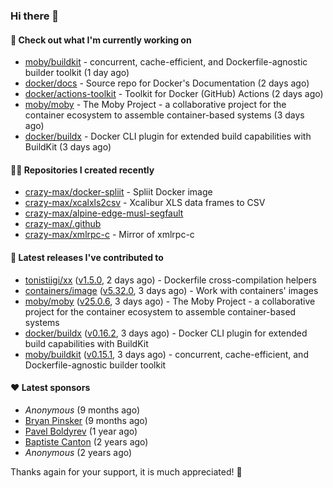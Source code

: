 ### Hi there 👋

#### 👷 Check out what I'm currently working on

- [moby/buildkit](https://github.com/moby/buildkit) - concurrent, cache-efficient, and Dockerfile-agnostic builder toolkit (1 day ago)
- [docker/docs](https://github.com/docker/docs) - Source repo for Docker&#39;s Documentation (2 days ago)
- [docker/actions-toolkit](https://github.com/docker/actions-toolkit) - Toolkit for Docker (GitHub) Actions (2 days ago)
- [moby/moby](https://github.com/moby/moby) - The Moby Project - a collaborative project for the container ecosystem to assemble container-based systems (3 days ago)
- [docker/buildx](https://github.com/docker/buildx) - Docker CLI plugin for extended build capabilities with BuildKit (3 days ago)

#### 👨‍💻 Repositories I created recently

- [crazy-max/docker-spliit](https://github.com/crazy-max/docker-spliit) - Spliit Docker image
- [crazy-max/xcalxls2csv](https://github.com/crazy-max/xcalxls2csv) - Xcalibur XLS data frames to CSV
- [crazy-max/alpine-edge-musl-segfault](https://github.com/crazy-max/alpine-edge-musl-segfault)
- [crazy-max/.github](https://github.com/crazy-max/.github)
- [crazy-max/xmlrpc-c](https://github.com/crazy-max/xmlrpc-c) - Mirror of xmlrpc-c

#### 🚀 Latest releases I've contributed to

- [tonistiigi/xx](https://github.com/tonistiigi/xx) ([v1.5.0](https://github.com/tonistiigi/xx/releases/tag/v1.5.0), 2 days ago) - Dockerfile cross-compilation helpers
- [containers/image](https://github.com/containers/image) ([v5.32.0](https://github.com/containers/image/releases/tag/v5.32.0), 3 days ago) - Work with containers&#39; images
- [moby/moby](https://github.com/moby/moby) ([v25.0.6](https://github.com/moby/moby/releases/tag/v25.0.6), 3 days ago) - The Moby Project - a collaborative project for the container ecosystem to assemble container-based systems
- [docker/buildx](https://github.com/docker/buildx) ([v0.16.2](https://github.com/docker/buildx/releases/tag/v0.16.2), 3 days ago) - Docker CLI plugin for extended build capabilities with BuildKit
- [moby/buildkit](https://github.com/moby/buildkit) ([v0.15.1](https://github.com/moby/buildkit/releases/tag/v0.15.1), 3 days ago) - concurrent, cache-efficient, and Dockerfile-agnostic builder toolkit

#### ❤️ Latest sponsors
- _Anonymous_ (9 months ago)
- [Bryan Pinsker](https://github.com/BryanPinsker) (9 months ago)
- [Pavel Boldyrev](https://github.com/bpg) (1 year ago)
- [Baptiste Canton](https://github.com/batmac) (2 years ago)
- _Anonymous_ (2 years ago)

Thanks again for your support, it is much appreciated! 🙏
